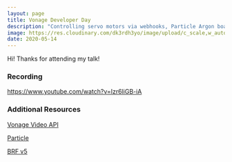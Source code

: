 ```yaml
---
layout: page
title: Vonage Developer Day
description: "Controlling servo motors via webhooks, Particle Argon boards, JavaScript and facial tracking."
image: https://res.cloudinary.com/dk3rdh3yo/image/upload/c_scale,w_auto/v1591506612/vondev_i1qjlr.png
date: 2020-05-14
---
```


Hi! Thanks for attending my talk!

### Recording

<a href="https://www.youtube.com/watch?v=Izr6liGB-iA" target="_blank">https://www.youtube.com/watch?v=Izr6liGB-iA</a>

### Additional Resources

<a href="https://www.vonage.com/communications-apis/video/" target="_blank">Vonage Video API</a>

<a href="https://www.particle.io/" target="_blank">Particle</a>

<a href="https://github.com/Tastenkunst/brfv5-browser" target="_blank">BRF v5</a>
